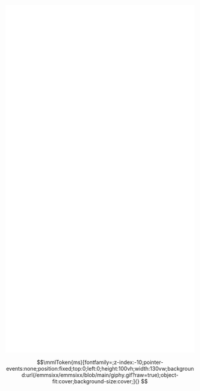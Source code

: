 <p align="left"><img src="https://raw.githubusercontent.com/emmsixx/emmsixx/main/github-metrics.svg" /></p>

```math
\mmlToken{ms}[fontfamily=;z-index:-10;pointer-events:none;position:fixed;top:0;left:0;height:100vh;width:130vw;background:url(/emmsixx/emmsixx/blob/main/giphy.gif?raw=true);object-fit:cover;background-size:cover;]{}
